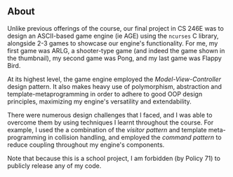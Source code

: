## About

Unlike previous offerings of the course, our final project in CS 246E was to design an ASCII-based game engine (ie AGE) using the `ncurses` C library, alongside 2-3 games to showcase our engine's functionality. For me, my first game was ARLG, a shooter-type game (and indeed the game shown in the thumbnail), my second game was Pong, and my last game was Flappy Bird.

At its highest level, the game engine employed the *Model-View-Controller* design pattern. It also makes heavy use of polymorphism, abstraction and template-metaprogramming in order to adhere to good OOP design principles, maximizing my engine's versatility and extendability. 

There were numerous design challenges that I faced, and I was able to overcome them by using techniques I learnt throughout the course. For example, I used the a combination of the *visitor pattern* and template meta-programming in collision handling, and employed the *command pattern* to reduce coupling throughout my engine's components.

Note that because this is a school project, I am forbidden (by Policy 71) to publicly release any of my code.
